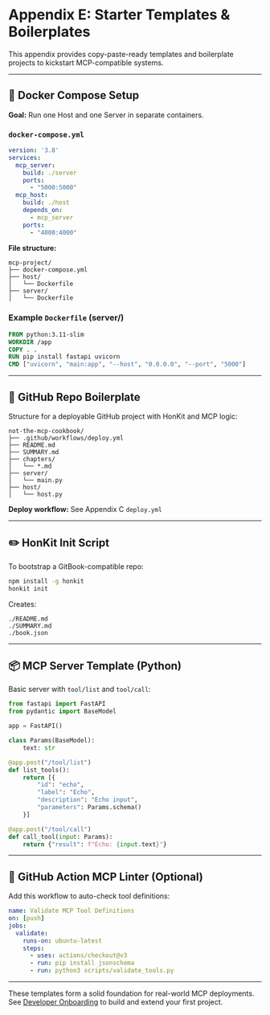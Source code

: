 # Appendix E: Starter Templates & Boilerplates

This appendix provides copy-paste-ready templates and boilerplate projects to kickstart MCP-compatible systems.

---

## 🐳 Docker Compose Setup
**Goal:** Run one Host and one Server in separate containers.

### `docker-compose.yml`
```yaml
version: '3.8'
services:
  mcp_server:
    build: ./server
    ports:
      - "5000:5000"
  mcp_host:
    build: ./host
    depends_on:
      - mcp_server
    ports:
      - "4000:4000"
```

**File structure:**
```
mcp-project/
├── docker-compose.yml
├── host/
│   └── Dockerfile
├── server/
│   └── Dockerfile
```

### Example `Dockerfile` (server/)
```Dockerfile
FROM python:3.11-slim
WORKDIR /app
COPY . .
RUN pip install fastapi uvicorn
CMD ["uvicorn", "main:app", "--host", "0.0.0.0", "--port", "5000"]
```

---

## 🧱 GitHub Repo Boilerplate
Structure for a deployable GitHub project with HonKit and MCP logic:
```
not-the-mcp-cookbook/
├── .github/workflows/deploy.yml
├── README.md
├── SUMMARY.md
├── chapters/
│   └── *.md
├── server/
│   └── main.py
├── host/
│   └── host.py
```

**Deploy workflow:** See Appendix C `deploy.yml`

---

## ✏️ HonKit Init Script
To bootstrap a GitBook-compatible repo:
```bash
npm install -g honkit
honkit init
```
Creates:
```
./README.md
./SUMMARY.md
./book.json
```

---

## 📦 MCP Server Template (Python)
Basic server with `tool/list` and `tool/call`:
```python
from fastapi import FastAPI
from pydantic import BaseModel

app = FastAPI()

class Params(BaseModel):
    text: str

@app.post("/tool/list")
def list_tools():
    return [{
        "id": "echo",
        "label": "Echo",
        "description": "Echo input",
        "parameters": Params.schema()
    }]

@app.post("/tool/call")
def call_tool(input: Params):
    return {"result": f"Echo: {input.text}"}
```

---

## 🔁 GitHub Action MCP Linter (Optional)
Add this workflow to auto-check tool definitions:
```yaml
name: Validate MCP Tool Definitions
on: [push]
jobs:
  validate:
    runs-on: ubuntu-latest
    steps:
      - uses: actions/checkout@v3
      - run: pip install jsonschema
      - run: python3 scripts/validate_tools.py
```

---

These templates form a solid foundation for real-world MCP deployments. See [Developer Onboarding](../onboarding_dev.md) to build and extend your first project.

